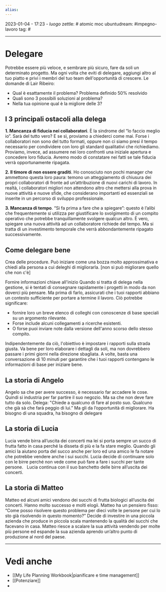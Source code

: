 ```yaml
---
alias: 
---
```

2023-01-04 - 17:23 - *luogo*
zettle: # atomic moc
ubuntudream: #impegno-lavoro
tag: #

---
# Delegare
Potrebbe essere più veloce, e sembrare più sicuro, fare da soli un determinato progetto. Ma ogni volta che eviti di delegare, aggiungi altro al tuo piatto e privi i membri del tuo team dell'opportunità di crescere.
Le domande di Lair Ribeiro:
- Qual è esattamente il problema?
  Problema definido 50% resolvido
- Quali sono 3 possibili soluzioni al problema?
- Nella tua opinione qual è la migliore delle 3?


## I 3 principali ostacoli alla delega

**1. Mancanza di fiducia nei collaboratori**. È la sindrome del “lo faccio meglio io”. Sarà del tutto vero? E se sì, proviamo a chiederci come mai. Forse i collaboratori non sono del tutto formati, oppure non ci siamo presi il tempo necessario per condividere con loro gli standard qualitativi che richiediamo. Proviamo, invece, ad assumere nei loro confronti una iniziale apertura e concedere loro fiducia. Avremo modo di constatare nei fatti se tale fiducia verrà opportunamente ripagata.

**2. Il timore di non essere graditi**. Ho conosciuto non pochi manager che ammettono questa loro paura: temono un atteggiamento di chiusura dei propri collaboratori di fronte ad un’attribuzione di nuovi carichi di lavoro. In realtà, i collaboratori migliori non attendono altro che mettersi alla prova in nuove attività e nuove sfide, che considerano importanti ed essenziali se inserite in un percorso di sviluppo professionale. 

**3. Mancanza di tempo**. “Si fa prima a fare che a spiegare”: questo è l’alibi che frequentemente si utilizza per giustificare lo svolgimento di un compito operativo che potrebbe tranquillamente svolgere qualcun altro. È vero, spiegare una nuova attività ad un collaboratore richiede del tempo. Ma si tratta di un investimento temporale che verrà abbondantemente ripagato successivamente.


## Come delegare bene

Crea delle procedure.
Può iniziare come una bozza molto approssimativa e chiedi alla persona a cui deleghi di migliorarla. 
[non si può migliorare quello che non c'è]

Fornire informazioni chiave all'inizio
Quando si tratta di delega nella gestione, si è tentati di consegnare rapidamente i progetti in modo da non doverci più pensare. Ma prima di farlo, assicurati che i tuoi rapporti abbiano un contesto sufficiente per portare a termine il lavoro. Ciò potrebbe significare:
- fornire loro un breve elenco di colleghi con conoscenze di base speciali su un argomento rilevante. 
- Forse include alcuni collegamenti a ricerche esistenti. 
- O forse puoi inviare note dalla versione dell'anno scorso dello stesso compito.

Indipendentemente da ciò, l'obiettivo è impostare i rapporti sulla strada giusta. Va bene per loro elaborare i dettagli da soli, ma non dovrebbero passare i primi giorni nella direzione sbagliata. A volte, basta una conversazione di 10 minuti per garantire che i tuoi rapporti contengano le informazioni di base per iniziare bene.


## La storia di Angelo
Angelo sa che per avere successo, è necessario far accadere le cose. Quindi si industria per far partire il suo negozio.
Ma sa che non deve fare tutto da solo. Delega: "Chiede a qualcuno di fare al posto suo. Qualcuno che già sà che farà peggio di lui.”
Ma gli da l’opportunità di migliorare.
Ha bisogno di una squadra, ha bisogno di delegare


## La storia di Lucia
Lucia vende birra all’uscita dei concerti ma lei si porta sempre un succo di frutta fatto in casa perché la disseta di più e la fa stare meglio.
Quando gli amici la aiutano porta del succo anche per loro ed una amico le fa notare che potrebbe vendere anche i sui succhi.
Lucia decide di continuare solo con le birre perché non vede come può fare a fare i succhi per tante persone.  
Lucia continua con il suo banchetto delle birre all’uscita dei concerti.

## La storia di Matteo
Matteo ed alcuni amici vendono dei succhi di frutta biologici all’uscita dei concerti. Hanno molto successo e molti elogii.
Matteo ha un pensiero fisso: “Come posso risolvere questo problema per dieci volte le persone per cui lo sto già risolvendo in questo momento?”
Decide di investire in una piccola azienda che produce in piccola scala mantenendo la qualità dei succhi che facevano in casa.
Matteo riesce a scalare la sua attività vendendo per molte più persone ed espande la sua azienda aprendo un’altro punto di produzione al nord del paese.



---
# Vedi anche
- [[My Life Planning  Workbook|pianificare e time management]]
- [[Potenziare]]
- 